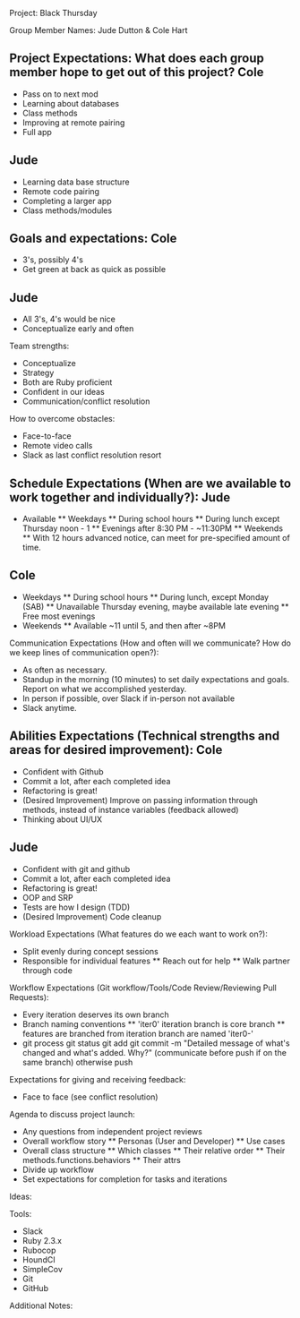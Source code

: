 Project: Black Thursday

Group Member Names: Jude Dutton & Cole Hart

Project Expectations: What does each group member hope to get out of this project?
Cole
----
* Pass on to next mod
* Learning about databases
* Class methods
* Improving at remote pairing
* Full app

Jude
----
* Learning data base structure
* Remote code pairing
* Completing a larger app
* Class methods/modules


Goals and expectations:
Cole
----
* 3's, possibly 4's
* Get green at back as quick as possible

Jude
----
* All 3's, 4's would be nice
* Conceptualize early and often

Team strengths:
* Conceptualize
* Strategy 
* Both are Ruby proficient
* Confident in our ideas
* Communication/conflict resolution

How to overcome obstacles:
* Face-to-face
* Remote video calls
* Slack as last conflict resolution resort

Schedule Expectations (When are we available to work together and individually?):
Jude
----
* Available
** Weekdays
** During school hours
** During lunch except Thursday noon - 1
** Evenings after 8:30 PM - ~11:30PM
** Weekends
** With 12 hours advanced notice, can meet for pre-specified amount of time.


Cole
----
* Weekdays
** During school hours
** During lunch, except Monday (SAB)
** Unavailable Thursday evening, maybe available late evening
** Free most evenings
* Weekends
** Available ~11 until 5, and then after ~8PM

Communication Expectations (How and often will we communicate? How do we keep lines of communication open?):
* As often as necessary. 
* Standup in the morning (10 minutes) to set daily expectations and goals. Report on what we accomplished yesterday.
* In person if possible, over Slack if in-person not available
* Slack anytime.

Abilities Expectations (Technical strengths and areas for desired improvement):
Cole
----
* Confident with Github
* Commit a lot, after each completed idea
* Refactoring is great!
* (Desired Improvement) Improve on passing information through methods, instead of instance variables (feedback allowed)
* Thinking about UI/UX

Jude
----
* Confident with git and github
* Commit a lot, after each completed idea
* Refactoring is great!
* OOP and SRP
* Tests are how I design (TDD)
* (Desired Improvement) Code cleanup

Workload Expectations (What features do we each want to work on?):
* Split evenly during concept sessions
* Responsible for individual features
** Reach out for help
** Walk partner through code


Workflow Expectations (Git workflow/Tools/Code Review/Reviewing Pull Requests):
* Every iteration deserves its own branch
* Branch naming conventions
** 'iter0' iteration branch is core branch
** features are branched from iteration branch are named 'iter0-<feature name>'
* git process
git status
git add <filename>
git commit -m "Detailed message of what's changed and what's added. Why?"
(communicate before push if on the same branch) otherwise push 


Expectations for giving and receiving feedback:
* Face to face (see conflict resolution)

Agenda to discuss project launch:
* Any questions from independent project reviews
* Overall workflow story
** Personas (User and Developer)
** Use cases
* Overall class structure
** Which classes
** Their relative order
** Their methods.functions.behaviors
** Their attrs
* Divide up workflow
* Set expectations for completion for tasks and iterations

Ideas:

Tools:
* Slack
* Ruby 2.3.x
* Rubocop
* HoundCI
* SimpleCov
* Git
* GitHub

Additional Notes: